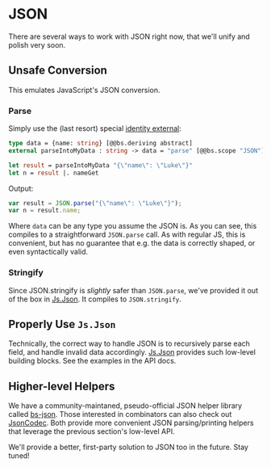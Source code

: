 <h1 data-nav-order="560">JSON</h1>

There are several ways to work with JSON right now, that we'll unify and polish very soon.

## Unsafe Conversion

This emulates JavaScript's JSON conversion.

### Parse

Simply use the (last resort) special [identity external](intro-to-external.md#special-identity-external):

```ocaml
type data = {name: string} [@@bs.deriving abstract]
external parseIntoMyData : string -> data = "parse" [@@bs.scope "JSON"][@@bs.val]

let result = parseIntoMyData "{\"name\": \"Luke\"}"
let n = result |. nameGet
```

Output:

```javascript
var result = JSON.parse("{\"name\": \"Luke\"}");
var n = result.name;
```

Where `data` can be any type you assume the JSON is. As you can see, this compiles to a straightforward `JSON.parse` call. As with regular JS, this is convenient, but has no guarantee that e.g. the data is correctly shaped, or even syntactically valid.

### Stringify

Since JSON.stringify is _slightly_ safer than `JSON.parse`, we've provided it out of the box in [Js.Json](https://bucklescript.github.io/bucklescript/api/Js.Json.html#VALstringifyAny). It compiles to `JSON.stringify`.

## Properly Use `Js.Json`

Technically, the correct way to handle JSON is to recursively parse each field, and handle invalid data accordingly. [Js.Json](https://bucklescript.github.io/bucklescript/api/Js.Json.html) provides such low-level building blocks. See the examples in the API docs.

## Higher-level Helpers

We have a community-maintaned, pseudo-official JSON helper library called [bs-json](https://github.com/reasonml-community/bs-json). Those interested in combinators can also check out [JsonCodec](https://github.com/state-machine-systems/JsonCodec). Both provide more convenient JSON parsing/printing helpers that leverage the previous section's low-level API.

We'll provide a better, first-party solution to JSON too in the future. Stay tuned!
